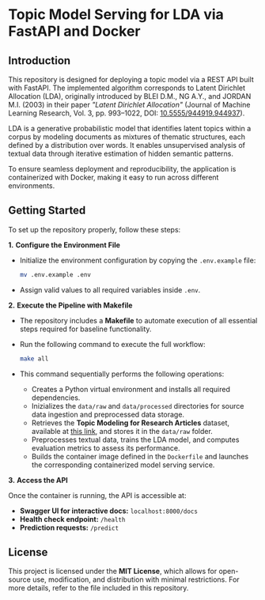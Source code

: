 # Topic Model Serving for LDA via FastAPI and Docker  

## Introduction  

This repository is designed for deploying a topic model via a REST API built with FastAPI. The implemented algorithm corresponds to Latent Dirichlet Allocation (LDA), originally introduced by BLEI D.M., NG A.Y., and JORDAN M.I. (2003) in their paper *"Latent Dirichlet Allocation"* (Journal of Machine Learning Research, Vol. 3, pp. 993–1022, DOI: [10.5555/944919.944937](https://dl.acm.org/doi/10.5555/944919.944937)).

LDA is a generative probabilistic model that identifies latent topics within a corpus by modeling documents as mixtures of thematic structures, each defined by a distribution over words. It enables unsupervised analysis of textual data through iterative estimation of hidden semantic patterns.

To ensure seamless deployment and reproducibility, the application is containerized with Docker, making it easy to run across different environments.

## Getting Started

To set up the repository properly, follow these steps:

**1.** **Configure the Environment File**  

- Initialize the environment configuration by copying the `.env.example` file:

  ```bash
  mv .env.example .env  
  ```

- Assign valid values to all required variables inside `.env`.

**2.** **Execute the Pipeline with Makefile**  

- The repository includes a **Makefile** to automate execution of all essential steps required for baseline functionality.

- Run the following command to execute the full workflow:

  ```bash
  make all
  ```

- This command sequentially performs the following operations:

  - Creates a Python virtual environment and installs all required dependencies.
  - Inizializes the `data/raw` and `data/processed` directories for source data ingestion and preprocessed data storage.
  - Retrieves the **Topic Modeling for Research Articles** dataset, available at [this link](https://www.kaggle.com/datasets/blessondensil294/topic-modeling-for-research-articles), and stores it in the `data/raw` folder.
  - Preprocesses textual data, trains the LDA model, and computes evaluation metrics to assess its performance.
  - Builds the container image defined in the `Dockerfile` and launches the corresponding containerized model serving service.

**3.** **Access the API** 
  
  Once the container is running, the API is accessible at:

  - **Swagger UI for interactive docs:** `localhost:8000/docs`  
  - **Health check endpoint:** `/health`  
  - **Prediction requests:** `/predict`

## License  

This project is licensed under the **MIT License**, which allows for open-source use, modification, and distribution with minimal restrictions. For more details, refer to the file included in this repository. 
